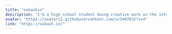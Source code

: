 ```yaml
---
title: "vukashin"
description: "I'm a high school student doing creative work on the internet."
avatar: "https://avatars2.githubusercontent.com/u/5407632?v=4"
link: "https://vukash.in/"
---
```

